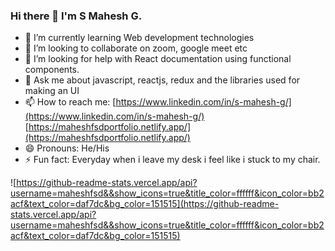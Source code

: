 ### Hi there 👋 I'm S Mahesh G.


- 🌱 I’m currently learning Web development technologies
- 👯 I’m looking to collaborate on zoom, google meet etc
- 🤔 I’m looking for help with React documentation using functional components.
- 💬 Ask me about javascript, reactjs, redux and the libraries used for making an UI
- 📫 How to reach me: [https://www.linkedin.com/in/s-mahesh-g/](https://www.linkedin.com/in/s-mahesh-g/)    [https://maheshfsdportfolio.netlify.app/](https://maheshfsdportfolio.netlify.app/)
- 😄 Pronouns: He/His
- ⚡ Fun fact: Everyday when i leave my desk i feel like i stuck to my chair.

![https://github-readme-stats.vercel.app/api?username=maheshfsd&&show_icons=true&title_color=ffffff&icon_color=bb2acf&text_color=daf7dc&bg_color=151515](https://github-readme-stats.vercel.app/api?username=maheshfsd&&show_icons=true&title_color=ffffff&icon_color=bb2acf&text_color=daf7dc&bg_color=151515)



